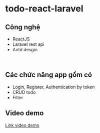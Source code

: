 # todo-react-laravel

<h2>Công nghệ</h2>
    <ul>
      <li>ReactJS</li>
      <li>Laravel rest api</li>
      <li>Antd desgin</li>
    </ul>
    <br />
    <h2>Các chức năng app gồm có</h2>
    <ul>
      <li>Login, Register, Authentication by token</li>
      <li>CRUD todo</li>
      <li>Filter</li>
    </ul>
    <h2>Video demo</h2>
    <a href="https://www.youtube.com/watch?v=cc7mmX0XbwY">Link video demo</a>
